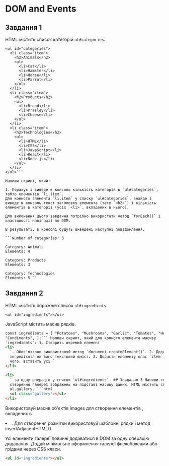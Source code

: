 # DOM and Events

## Завдання 1

HTML містить список категорій `ul#categories`.

````
<ul id="categories">
  <li class="item">
    <h2>Animals</h2>
    <ul>
      <li>Cat</li>
      <li>Hamster</li>
      <li>Horse</li>
      <li>Parrot</li>
    </ul>
  </li>
  <li class="item">
    <h2>Products</h2>
    <ul>
      <li>Bread</li>
      <li>Prasley</li>
      <li>Cheese</li>
    </ul>
  </li>
  <li class="item">
    <h2>Technologies</h2>
    <ul>
      <li>HTML</li>
      <li>CSS</li>
      <li>JavaScript</li>
      <li>React</li>
      <li>Node.js</li>
    </ul>
  </li>
</ul>```

Напиши скрипт, який:

1. Порахує і виведе в консоль кількість категорій в `ul#categories`, тобто елементів `li.item`.
Для кожного элемента `li.item` у списку `ul#categories`, знайде і виведе в консоль текст заголовку елемента (тегу `<h2>`) і кількість елементів в категорії (усіх `<li>`, вкладених в нього).

Для виконання цього завдання потрібно використати метод `forEach()` і властивості навігації по DOM.

В результаті, в консолі будуть виведені наступні повідомлення.

```Number of categories: 3

Category: Animals
Elements: 4

Category: Products
Elements: 3

Category: Technologies
Elements: 5```
````

## Завдання 2

HTML містить порожній список `ul#ingredients`.

`<ul id="ingredients"></ul>`

JavaScript містить масив рядків.

````html
const ingredients = [ "Potatoes", "Mushrooms", "Garlic", "Tomatos", "Herbs",
"Condiments", ];``` Напиши скрипт, який для кожного елемента масиву
`ingredients`: 1. Створить окремий елемент `
<li>
  `. Обов'язково використовуй метод `document.createElement()`. 2. Додасть назву
  інгредієнта як його текстовий вміст. 3. Додасть елементу клас `item`. 4. Після
  чого, вставить усі `
</li>

<li>
  ` за одну операцію у список `ul#ingredients`. ## Завдання 3 Напиши скрипт для
  створення галереї зображень на підставі масиву даних. HTML містить список
  ul.gallery. ```html
  <ul class="gallery"></ul>
</li>
````

Використовуй масив об'єктів images для створення елементів <img>, вкладених в <li>. Для створення розмітки використовуй шаблонні рядки і метод insertAdjacentHTML().

Усі елементи галереї повинні додаватися в DOM за одну операцію додавання.
Додай мінімальне оформлення галереї флексбоксами або грідами через CSS класи.

```html
<ul id="ingredients"></ul>
```

```

```
